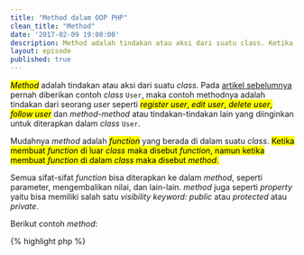 ```yaml
---
title: "Method dalam OOP PHP"
clean_title: "Method"
date: '2017-02-09 19:00:00'
description: Method adalah tindakan atau aksi dari suatu class. Ketika membuat function di luar class/object maka disebut function, namun ketika membuat function di dalam class/object maka disebut method
layout: episode
published: true
---
```


<mark><em>Method</em></mark> adalah tindakan atau aksi dari suatu *class*. Pada <a href="{{ site.url }}/object-oriented-php/class-dan-property-dalam-oop-php/" target="_blank" title="artikel sebelumnya">artikel sebelumnya</a> pernah diberikan contoh *class* `User`, maka contoh methodnya adalah tindakan dari seorang _user_ seperti <mark><em>register user</em>, <em>edit user</em>, <em>delete user</em>, <em>follow user</em></mark> dan *method-method* atau tindakan-tindakan lain yang diinginkan untuk diterapkan dalam *class* `User`.

Mudahnya *method* adalah <mark><em>function</em></mark> yang berada di dalam suatu *class*. <mark>Ketika membuat <em>function</em> di luar <em>class</em> maka disebut <em>function</em>, namun ketika membuat <em>function</em> di dalam <em>class</em> maka disebut <em>method</em>.</mark>

Semua sifat-sifat *function* bisa diterapkan ke dalam *method*, seperti parameter, mengembalikan nilai, dan lain-lain. *method* juga seperti *property* yaitu bisa memiliki salah satu *visibility keyword: public* atau *protected* atau *private*.

Berikut contoh *method*:

{% highlight php %}
<?php
class User {
	
  // ini method showBio()
  public function showBio()
  {
    // disini isi method
  }	
	
  // ini method showAddress()
  private function showAddress()
  {
    // disini isi method
  }
  
}
{% endhighlight %}

Cukup disini tentang *method*, semangat ganss... :muscle: :muscle: :muscle: dan lanjut baca episode selanjutnya ya.
